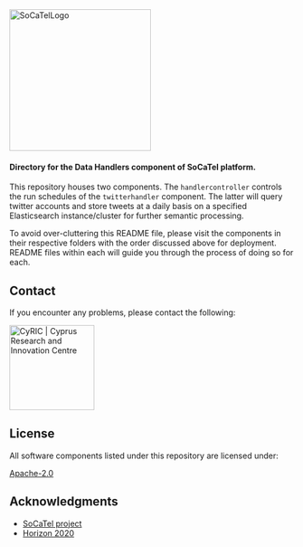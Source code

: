 <img src="https://platform.socatel.eu/images/socatel-logo.png" alt="SoCaTelLogo" width="250" />

#### Directory for the Data Handlers component of SoCaTel platform.

This repository houses two components. The `handlercontroller` controls the run schedules of the `twitterhandler` 
component. The latter will query twitter accounts and store tweets at a daily basis on a specified Elasticsearch 
instance/cluster for further semantic processing.   

To avoid over-cluttering this README file, please visit the components in their respective folders with the order 
discussed above for deployment. README files within each will guide you through the process of doing so for each.

## **Contact**
If you encounter any problems, please contact the following:

[<img src="https://www.cyric.eu/wp-content/uploads/2017/04/cyric_logo_2017.svg" alt="CyRIC | Cyprus Research and Innovation Centre" width="150" />](mailto:info@cyric.eu)

## License

All software components listed under this repository are licensed under:

[Apache-2.0](LICENSE)

## Acknowledgments

* [SoCaTel project](https://www.socatel.eu/)
* [Horizon 2020](https://ec.europa.eu/programmes/horizon2020/en)